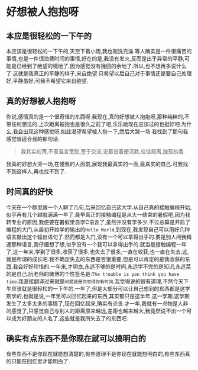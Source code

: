 # 好想被人抱抱呀

## 本应是很轻松的一下午的

本应该是很轻松的一下午的,天空下着小雨,我也刚洗完澡.等人确实是一件很痛苦的事情,也是一件很浪费时间的事情,好在的是,我没有发火,反而是出乎异常的平静,可能是已经到了绝望的境地了,因为感觉没有挽回的余地了.所以,也不想再多说什么了.这就是我真正的平静的样子,来自绝望.只希望以后自己对于事情还是要自己处理好,平静虽好,可我不希望它来自绝望.

## 真的好想被人抱抱呀

你说,感情真的是一个很奇怪的东西呀.我现在,真的好想被人抱抱呀,那种纯粹的,不带任何想法的.上次距离被抱也是很久之前了吧,乐乐她现在应该过的也挺好吧.为什么,我会出现这种感觉呀,如此渴望希望被人抱一下,然后大哭一场.我找到了那句我感觉很适合我的那句话:

>我其实刻薄,不善温言宽慰,堕于交流,说着说着便沉默,往往疏离,独孤执着.

我真的好想大哭一场,在懂我的人面前,展现我最真实的一面,最真实的自己.可我找不到这样人,再也找不到了.

## 时间真的好快

今天在一个群里跟一个人聊了几句,后来回忆自己这大学.从自己真的接触编程开始,似乎再有几个越就满满一年了.最早真正的接触编程是从大一结束的暑假吧,因为我转专业的原因,我便要在暑假里自学C语言了,虽然并没有学多少,不过总算是开启了编程的大门,从最初开始学的输出的`Hello World`,到现在,我发现自己可以用好几种语言敲出这个输出语句了.然而都是入门,没有一个可以拿得出手的.要是别人问我精通那种语言,我仔细想了想,似乎没有一个我可以拿得出手的.就当是接触编程一年了,这一年来,学到了很多,收获了很多,也失去了很多,一直在收获,也一直在失去,这,就是所谓的成长吧.我不确定失去的东西是否很重要,但是可以肯定的是我收获的东西,我会好好珍惜的.一年来,才明白,永远不够的是时间,永远学不完的是知识,永远菜的是自己.阮老师的微博的个性签名是:`The trouble is yon think you have time`.我直接翻译过来就是`问题就是你觉得你有时间`.我觉得说的很有道理,不然今天下午应该就是很轻松的一下午的.一年了,但是大部分可以让自己想到的东西都是这学期学的,也就是说,一年里可以回忆起来的东西,其实都只是这半年,这一学期.这学期发生了太多太多的事情了,现在回忆起来,确实有点丧.才一年,我就有一点物是人非的感觉了,只感觉自己与别人的距离原来越远,差距也越来越大,我竟然说不出一个可以成为好朋友的人名了,这些就是我所失去了的东西吧.

## 确实有点东西不是你现在就可以搞明白的

有些东西不是你现在就能想清楚的,有些道理不是你现在就能想明白的,有些东西真的只能在回忆里才能明白了.
